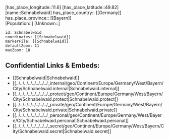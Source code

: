 ﻿---
location: [49.82,11.6] 
mapzoom: [7,12] 
mapmarker: city 
type: City
tags:
- geo/City


SpocWebEntityId: 34054
isDeleted: false
confidential: public

---
[has_place_longitude::11.6] 
[has_place_latitude::49.82] 
[name::Schnabelwaid] 
has_place_country:: [[Germany]]  
has_place_province:: [[Bayern]]  
[Population::] 
[Unknown::] 


```leaflet
id: Schnabelwaid
coordinates: [[Schnabelwaid]] 
markerFile: [[Schnabelwaid]] 
defaultZoom: 11 
maxZoom: 18
```


## Confidential Links & Embeds: 
- [[Schnabelwaid|Schnabelwaid]]  
- [[../../../../../../../../_internal/geo/Continent/Europe/Germany/West/Bayern/City/Schnabelwaid.internal|Schnabelwaid.internal]] 
- [[../../../../../../../../_protect/geo/Continent/Europe/Germany/West/Bayern/City/Schnabelwaid.protect|Schnabelwaid.protect]] 
- [[../../../../../../../../_private/geo/Continent/Europe/Germany/West/Bayern/City/Schnabelwaid.private|Schnabelwaid.private]] 
- [[../../../../../../../../_personal/geo/Continent/Europe/Germany/West/Bayern/City/Schnabelwaid.personal|Schnabelwaid.personal]] 
- [[../../../../../../../../_secret/geo/Continent/Europe/Germany/West/Bayern/City/Schnabelwaid.secret|Schnabelwaid.secret]] 
